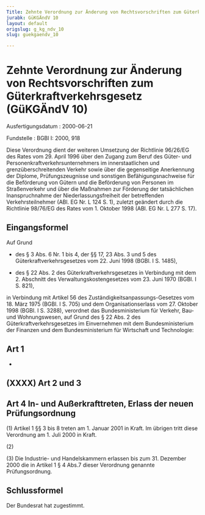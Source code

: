 ```yaml
---
Title: Zehnte Verordnung zur Änderung von Rechtsvorschriften zum Güterkraftverkehrsgesetz
jurabk: GüKGÄndV 10
layout: default
origslug: g_kg_ndv_10
slug: guekgaendv_10

---
```


# Zehnte Verordnung zur Änderung von Rechtsvorschriften zum Güterkraftverkehrsgesetz (GüKGÄndV 10)

Ausfertigungsdatum
:   2000-06-21

Fundstelle
:   BGBl I: 2000, 918

Diese Verordnung dient der weiteren Umsetzung der Richtlinie 96/26/EG
des Rates vom 29. April 1996 über den Zugang zum Beruf des Güter- und
Personenkraftverkehrsunternehmers im innerstaatlichen und
grenzüberschreitenden Verkehr sowie über die gegenseitige Anerkennung
der Diplome, Prüfungszeugnisse und sonstigen Befähigungsnachweise für
die Beförderung von Gütern und die Beförderung von Personen im
Straßenverkehr und über die Maßnahmen zur Förderung der tatsächlichen
Inanspruchnahme der Niederlassungsfreiheit der betreffenden
Verkehrsteilnehmer (ABl. EG Nr. L 124 S. 1), zuletzt geändert durch
die Richtlinie 98/76/EG des Rates vom 1. Oktober 1998 (ABl. EG Nr. L
277 S. 17).

## Eingangsformel

Auf Grund

-   des § 3 Abs. 6 Nr. 1 bis 4, der §§ 17, 23 Abs. 3 und 5 des
    Güterkraftverkehrsgesetzes vom 22. Juni 1998 (BGBl. I S. 1485),


-   des § 22 Abs. 2 des Güterkraftverkehrsgesetzes in Verbindung mit dem
    2\. Abschnitt des Verwaltungskostengesetzes vom 23. Juni 1970 (BGBl. I
    S. 821),



in Verbindung mit Artikel 56 des Zuständigkeitsanpassungs-Gesetzes vom
18\. März 1975 (BGBl. I S. 705) und dem Organisationserlass vom 27.
Oktober 1998 (BGBl. I S. 3288), verordnet das Bundesministerium für
Verkehr, Bau- und Wohnungswesen, auf Grund des § 22 Abs. 2 des
Güterkraftverkehrsgesetzes im Einvernehmen mit dem Bundesministerium
der Finanzen und dem Bundesministerium für Wirtschaft und Technologie:

## Art 1

-

## (XXXX) Art 2 und 3

## Art 4 In- und Außerkrafttreten, Erlass der neuen Prüfungsordnung

(1) Artikel 1 §§ 3 bis 8 treten am 1. Januar 2001 in Kraft. Im übrigen
tritt diese Verordnung am 1. Juli 2000 in Kraft.

(2)

(3) Die Industrie- und Handelskammern erlassen bis zum 31. Dezember
2000 die in Artikel 1 § 4 Abs.7 dieser Verordnung genannte
Prüfungsordnung.

## Schlussformel

Der Bundesrat hat zugestimmt.

